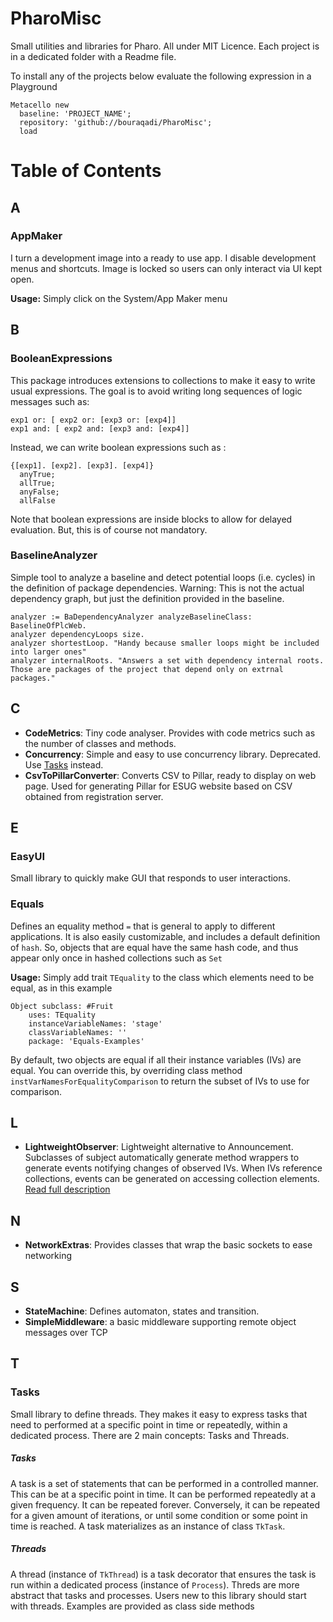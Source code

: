 # PharoMisc
Small utilities and libraries for Pharo. All under MIT Licence.
Each project is in a dedicated folder with a Readme file.

To install any of the projects below evaluate the following expression in a Playground
```Smalltalk
Metacello new
  baseline: 'PROJECT_NAME';
  repository: 'github://bouraqadi/PharoMisc';
  load
 ```

# Table of Contents
## A
### AppMaker
I turn a development image into a ready to use app. I disable development menus and shortcuts. Image is locked so users can only interact via UI kept open.

**Usage:** Simply click on the System/App Maker menu

## B
### BooleanExpressions
This package introduces extensions to collections to make it easy to write usual expressions.
The goal is to avoid writing long sequences of logic messages such as:
```Smalltalk
exp1 or: [ exp2 or: [exp3 or: [exp4]]
exp1 and: [ exp2 and: [exp3 and: [exp4]]
```

Instead, we can write boolean expressions such as :
```Smalltalk
{[exp1]. [exp2]. [exp3]. [exp4]}
  anyTrue;
  allTrue;
  anyFalse;
  allFalse
```

Note that boolean expressions are inside blocks to allow for delayed evaluation.
But, this is of course not mandatory.


### BaselineAnalyzer
Simple tool to analyze a baseline and detect potential loops (i.e. cycles) in the definition of package dependencies. Warning: This is not the actual dependency graph, but just the definition provided in the baseline.
  ```st
  analyzer := BaDependencyAnalyzer analyzeBaselineClass:  BaselineOfPlcWeb.
  analyzer dependencyLoops size.
  analyzer shortestLoop. "Handy because smaller loops might be included into larger ones"
  analyzer internalRoots. "Answers a set with dependency internal roots. Those are packages of the project that depend only on extrnal packages."
  ```

## C
- **CodeMetrics**: Tiny code analyser. Provides with code metrics such as the number of classes and methods.
- **Concurrency**: Simple and easy to use concurrency library. Deprecated. Use [Tasks](/Tasks) instead.
- **CsvToPillarConverter**: Converts CSV to Pillar, ready to display on web page. Used for generating Pillar for ESUG website based on CSV obtained from registration server.

## E
### EasyUI
Small library to quickly make GUI that responds to user interactions. 

### Equals
Defines an equality method `=` that is general to apply to different applications. 
It is also easily customizable, and includes a default definition of `hash`. 
So, objects that are equal have the same hash code, and thus appear only once in hashed collections such as `Set`

**Usage:** Simply add trait `TEquality` to the class which elements need to be equal, as in this example

```Smalltalk
Object subclass: #Fruit
	uses: TEquality
	instanceVariableNames: 'stage'
	classVariableNames: ''
	package: 'Equals-Examples'
```

By default, two objects are equal if all their instance variables (IVs) are equal.
You can override this, by overriding class method `instVarNamesForEqualityComparison` to return the subset of IVs to use for comparison.

## L
- **LightweightObserver**: Lightweight alternative to Announcement. Subclasses of subject automatically generate method wrappers to generate events notifying changes of observed IVs. When IVs reference collections, events can be generated on accessing collection elements. [Read full description](https://noury.tech/tutorials/lightweight-observer-pharo/)

## N
- **NetworkExtras**: Provides classes that wrap the basic sockets to ease networking

## S
- **StateMachine**: Defines automaton, states and transition. 
- **SimpleMiddleware**: a basic middleware supporting remote object messages over TCP

## T
### Tasks
Small library to define threads. They makes it easy to express tasks that need to performed at a specific point in time or repeatedly, within a dedicated process. There are 2 main concepts: Tasks and Threads.
##### Tasks
A task is a set of statements that can be performed in a controlled manner. This can be at a specific point in time. 
It can be performed repeatedly at a given frequency. 
It can be repeated forever.
Conversely, it can be repeated for a given amount of iterations, or until some condition or some point in time is reached. 
A task materializes as an instance of class `TkTask`.
##### Threads
A thread (instance of `TkThread`) is a task decorator that ensures the task is run within a dedicated process (instance of `Process`).
Threds are more abstract that tasks and processes. Users new to this library should start with threads.
Examples are provided as class side methods 


